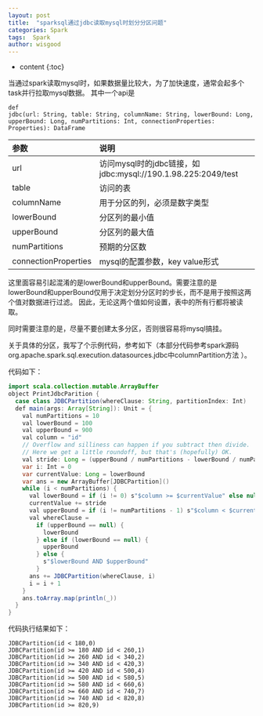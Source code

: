 ```yaml
---
layout: post
title:  "sparksql通过jdbc读取mysql时划分分区问题"
categories: Spark
tags:  Spark
author: wisgood
---
```


* content
{:toc} 


当通过spark读取mysql时，如果数据量比较大，为了加快速度，通常会起多个task并行拉取mysql数据。
其中一个api是
```
def
jdbc(url: String, table: String, columnName: String, lowerBound: Long, upperBound: Long, numPartitions: Int, connectionProperties: Properties): DataFrame
```

| 参数      | 说明         | 
|:-----------| :----------|
| url | 访问mysql时的jdbc链接，如jdbc:mysql://190.1.98.225:2049/test| 
| table| 访问的表| 
| columnName| 用于分区的列，必须是数字类型| 
| lowerBound| 分区列的最小值| 
| upperBound| 分区列的最大值| 
| numPartitions| 预期的分区数| 
| connectionProperties| mysql的配置参数，key value形式| 


这里面容易引起混淆的是lowerBound和upperBound。需要注意的是lowerBound和upperBound仅用于决定划分分区时的步长，而不是用于按照这两个值对数据进行过滤。 因此，无论这两个值如何设置，表中的所有行都将被读取。

同时需要注意的是，尽量不要创建太多分区，否则很容易将mysql搞挂。

关于具体的分区，我写了个示例代码，参考如下（本部分代码参考spark源码org.apache.spark.sql.execution.datasources.jdbc中columnPartition方法 ）。

代码如下：
```java 
import scala.collection.mutable.ArrayBuffer
object PrintJdbcParition {
  case class JDBCPartition(whereClause: String, partitionIndex: Int)
  def main(args: Array[String]): Unit = {
    val numPartitions = 10
    val lowerBound = 100
    val upperBound = 900
    val column = "id"
    // Overflow and silliness can happen if you subtract then divide.
    // Here we get a little roundoff, but that's (hopefully) OK.
    val stride: Long = (upperBound / numPartitions - lowerBound / numPartitions)
    var i: Int = 0
    var currentValue: Long = lowerBound
    var ans = new ArrayBuffer[JDBCPartition]()
    while (i < numPartitions) {
      val lowerBound = if (i != 0) s"$column >= $currentValue" else null
      currentValue += stride
      val upperBound = if (i != numPartitions - 1) s"$column < $currentValue" else null
      val whereClause =
        if (upperBound == null) {
          lowerBound
        } else if (lowerBound == null) {
          upperBound
        } else {
          s"$lowerBound AND $upperBound"
        }
      ans += JDBCPartition(whereClause, i)
      i = i + 1
    }
    ans.toArray.map(println(_))
  }
}
```
代码执行结果如下：

```
JDBCPartition(id < 180,0)
JDBCPartition(id >= 180 AND id < 260,1)
JDBCPartition(id >= 260 AND id < 340,2)
JDBCPartition(id >= 340 AND id < 420,3)
JDBCPartition(id >= 420 AND id < 500,4)
JDBCPartition(id >= 500 AND id < 580,5)
JDBCPartition(id >= 580 AND id < 660,6)
JDBCPartition(id >= 660 AND id < 740,7)
JDBCPartition(id >= 740 AND id < 820,8)
JDBCPartition(id >= 820,9)
```